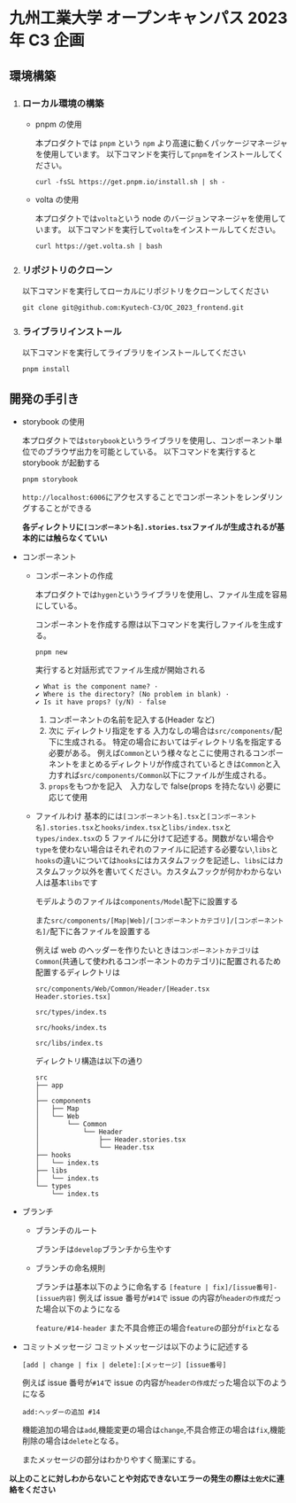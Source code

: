 # 九州工業大学 オープンキャンパス 2023 年 C3 企画

## 環境構築

1.  ### ローカル環境の構築

    -   pnpm の使用

        本プロダクトでは `pnpm` という `npm` より高速に動くパッケージマネージャを使用しています。
        以下コマンドを実行して`pnpm`をインストールしてください。

        `curl -fsSL https://get.pnpm.io/install.sh | sh -`

    -   volta の使用

        本プロダクトでは`volta`という node のバージョンマネージャを使用しています。
        以下コマンドを実行して`volta`をインストールしてください。

        `curl https://get.volta.sh | bash`

2.  ### リポジトリのクローン

    以下コマンドを実行してローカルにリポジトリをクローンしてください

    `git clone git@github.com:Kyutech-C3/OC_2023_frontend.git`

3.  ### ライブラリインストール

    以下コマンドを実行してライブラリをインストールしてください

    `pnpm install`

## 開発の手引き

-   storybook の使用

    本プロダクトでは`storybook`というライブラリを使用し、コンポーネント単位でのブラウザ出力を可能としている。
    以下コマンドを実行すると storybook が起動する

    `pnpm storybook`

    `http://localhost:6006`にアクセスすることでコンポーネントをレンダリングすることができる

    **各ディレクトリに`[コンポーネント名].stories.tsx`ファイルが生成されるが基本的には触らなくていい**

-   コンポーネント

    -   コンポーネントの作成

        本プロダクトでは`hygen`というライブラリを使用し、ファイル生成を容易にしている。

        コンポーネントを作成する際は以下コマンドを実行しファイルを生成する。

        `pnpm new`

        実行すると対話形式でファイル生成が開始される

        ```
        ✔ What is the component name? ·
        ✔ Where is the directory? (No problem in blank) ·
        ✔ Is it have props? (y/N) · false
        ```

        1. コンポーネントの名前を記入する(Header など)
        2. 次に ディレクトリ指定をする 入力なしの場合は`src/components/`配下に生成される。
           特定の場合においてはディレクトリ名を指定する必要がある。
           例えば`Common`という様々なとこに使用されるコンポーネントをまとめるディレクトリが作成されているときは`Common`と入力すれば`src/components/Common`以下にファイルが生成される。
        3. `props`をもつかを記入　入力なしで false(props を持たない)
           必要に応じて使用

    -   ファイルわけ
        基本的には`[コンポーネント名].tsx`と`[コンポーネント名].stories.tsx`と`hooks/index.tsx`と`libs/index.tsx`と`types/index.tsx`の 5 ファイルに分けて記述する。関数がない場合や`type`を使わない場合はそれぞれのファイルに記述する必要ない,`libs`と`hooks`の違いについては`hooks`にはカスタムフックを記述し、`libs`にはカスタムフック以外を書いてください。カスタムフックが何かわからない人は基本`libs`です

        モデルようのファイルは`components/Model`配下に設置する

        また`src/components/[Map|Web]/[コンポーネントカテゴリ]/[コンポーネント名]/`配下に各ファイルを設置する

        例えば web のヘッダーを作りたいときは`コンポーネントカテゴリ`は`Common`(共通して使われるコンポーネントのカテゴリ)に配置されるため配置するディレクトリは

        `src/components/Web/Common/Header/[Header.tsx Header.stories.tsx]`

        `src/types/index.ts`

        `src/hooks/index.ts`

        `src/libs/index.ts`

        ディレクトリ構造は以下の通り

        ```
        src
        ├── app
        │
        ├── components
        │   ├── Map
        │   └── Web
        │       └── Common
        │           └── Header
        │               ├── Header.stories.tsx
        │               └── Header.tsx
        ├── hooks
        │   └── index.ts
        ├── libs
        │   └── index.ts
        └── types
            └── index.ts
        ```

-   ブランチ

    -   ブランチのルート

        ブランチは`develop`ブランチから生やす

    -   ブランチの命名規則

        ブランチは基本以下のように命名する
        `[feature | fix]/[issue番号]-[issue内容]`
        例えば issue 番号が`#14`で issue の内容が`headerの作成`だった場合以下のようになる

        `feature/#14-header`
        また不具合修正の場合`feature`の部分が`fix`となる

-   コミットメッセージ
    コミットメッセージは以下のように記述する

    `[add | change | fix | delete]:[メッセージ] [issue番号]`

    例えば issue 番号が`#14`で issue の内容が`headerの作成`だった場合以下のようになる

    `add:ヘッダーの追加 #14`

    機能追加の場合は`add`,機能変更の場合は`change`,不具合修正の場合は`fix`,機能削除の場合は`delete`となる。

    またメッセージの部分はわかりやすく簡潔にする。

**以上のことに対しわからないことや対応できないエラーの発生の際は`土佐犬`に連絡をください**
